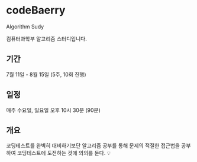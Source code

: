 # codeBaerry
Algorithm Sudy


컴퓨터과학부 알고리즘 스터디입니다. 

## 기간 
7월 11일 - 8월 15일 (5주, 10회 진행) 

## 일정
매주 수요일, 일요일 오후 10시 30분 (90분) 

## 개요
코딩테스트를 완벽히 대비하기보단 알고리즘 공부를 통해 문제의 적절한 접근법을 공부하여 코딩테스트에 도전하는 것에 의의를 둔다. 💡
